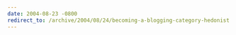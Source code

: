 ```yaml
---
date: 2004-08-23 -0800
redirect_to: /archive/2004/08/24/becoming-a-blogging-category-hedonist.aspx/
---
```

